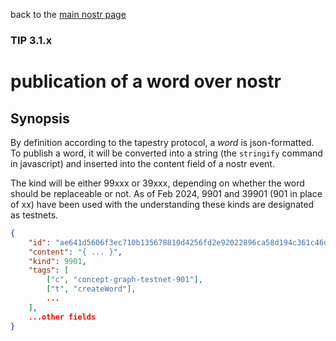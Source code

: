 back to the [main nostr page](https://github.com/wds4/tapestry-protocol/blob/main/tips/networking/nostr/README.md)

### TIP 3.1.x
publication of a word over nostr
=====

## Synopsis

By definition according to the tapestry protocol, a *word* is json-formatted. To publish a word, it will be converted into a string (the `stringify` command in javascript) and inserted into the content field of a nostr event.

The kind will be either 99xxx or 39xxx, depending on whether the word should be replaceable or not. As of Feb 2024, 9901 and 39901 (901 in place of xx) have been used with the understanding these kinds are designated as testnets.

```json
{
    "id": "ae641d5606f3ec710b135678810d4256fd2e92022896ca58d194c361c46d81f9",
    "content": "{ ... }",
    "kind": 9901,
    "tags": [
        ["c", "concept-graph-testnet-901"],
        ["t", "createWord"],
        ...
    ],
    ...other fields
}
```
